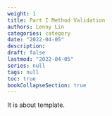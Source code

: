 ```yaml
---
weight: 1
title: Part I Method Validation
authors: Lenny Lin
categories: category
date: "2022-04-05"
description: 
draft: false
lastmod: "2022-04-05"
series: null
tags: null
toc: true
bookCollapseSection: true
---
```


It is about template.

<!--more-->

